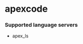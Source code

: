<!--- THIS DOCUMENT IS AUTOMATICALLY GENERATED, DON'T EDIT IT -->
# apexcode

### Supported language servers

- apex_ls
